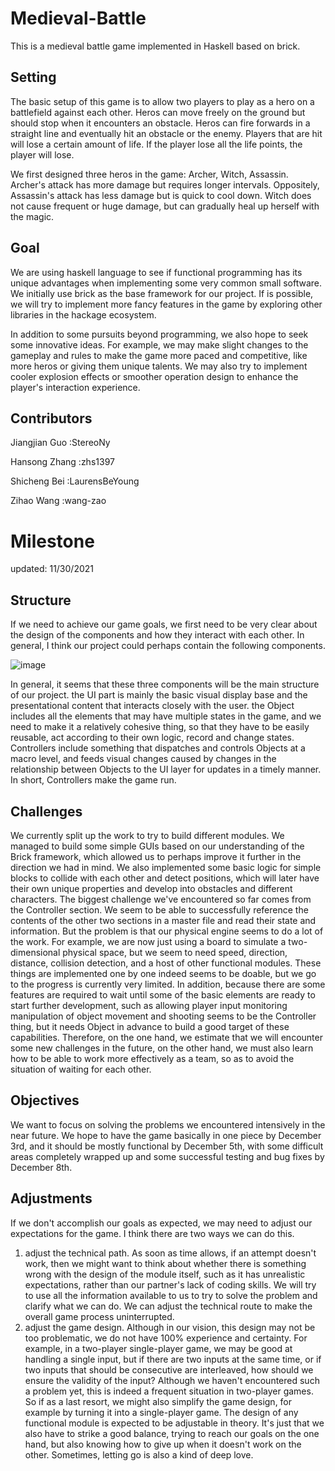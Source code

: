 # Medieval-Battle
 This is a medieval battle game implemented in Haskell based on brick.

## Setting

The basic setup of this game is to allow two players to play as a hero on a battlefield against each other. Heros can move freely on the ground but should stop when it encounters an obstacle. Heros can fire forwards in a straight line and eventually hit an obstacle or the enemy. Players that are hit will lose a certain amount of life. If the player lose all the life points, the player will lose.

We first designed three heros in the game: Archer, Witch, Assassin. Archer's attack has more damage but requires longer intervals. Oppositely, Assassin's attack has less damage but is quick to cool down. Witch does not cause frequent or huge damage, but can gradually heal up herself with the magic.


## Goal
We are using haskell language to see if functional programming has its unique advantages when implementing some very common small software. We initially use brick as the base framework for our project. If is possible, we will try to implement more fancy features in the game by exploring other libraries in the hackage ecosystem.


In addition to some pursuits beyond programming, we also hope to seek some innovative ideas. For example, we may make slight changes to the gameplay and rules to make the game more paced and competitive, like more heros or giving them unique talents. We may also try to implement cooler explosion effects or smoother operation design to enhance the player's interaction experience.

## Contributors
Jiangjian Guo :StereoNy

Hansong Zhang :zhs1397

Shicheng Bei :LaurensBeYoung

Zihao Wang :wang-zao




# Milestone
updated: 11/30/2021

## Structure

If we need to achieve our game goals, we first need to be very clear about the design of the components and how they interact with each other. In general, I think our project could perhaps contain the following components.

![image](https://user-images.githubusercontent.com/57669165/143992633-6981e595-80b8-4f28-b092-3abbed4d3ee2.png)



In general, it seems that these three components will be the main structure of our project. the UI part is mainly the basic visual display base and the presentational content that interacts closely with the user. the Object includes all the elements that may have multiple states in the game, and we need to make it a relatively cohesive thing, so that they have to be easily reusable, act according to their own logic, record and change states. Controllers include something that dispatches and controls Objects at a macro level, and feeds visual changes caused by changes in the relationship between Objects to the UI layer for updates in a timely manner. In short, Controllers make the game run.


## Challenges

We currently split up the work to try to build different modules. We managed to build some simple GUIs based on our understanding of the Brick framework, which allowed us to perhaps improve it further in the direction we had in mind. We also implemented some basic logic for simple blocks to collide with each other and detect positions, which will later have their own unique properties and develop into obstacles and different characters.
The biggest challenge we've encountered so far comes from the Controller section. We seem to be able to successfully reference the contents of the other two sections in a master file and read their state and information. But the problem is that our physical engine seems to do a lot of the work. For example, we are now just using a board to simulate a two-dimensional physical space, but we seem to need speed, direction, distance, collision detection, and a host of other functional modules. These things are implemented one by one indeed seems to be doable, but we go to the progress is currently very limited.
In addition, because there are some features are required to wait until some of the basic elements are ready to start further development, such as allowing player input monitoring manipulation of object movement and shooting seems to be the Controller thing, but it needs Object in advance to build a good target of these capabilities. Therefore, on the one hand, we estimate that we will encounter some new challenges in the future, on the other hand, we must also learn how to be able to work more effectively as a team, so as to avoid the situation of waiting for each other.

## Objectives
We want to focus on solving the problems we encountered intensively in the near future. We hope to have the game basically in one piece by December 3rd, and it should be mostly functional by December 5th, with some difficult areas completely wrapped up and some successful testing and bug fixes by December 8th.

## Adjustments

If we don't accomplish our goals as expected, we may need to adjust our expectations for the game. I think there are two ways we can do this.
1. adjust the technical path. As soon as time allows, if an attempt doesn't work, then we might want to think about whether there is something wrong with the design of the module itself, such as it has unrealistic expectations, rather than our partner's lack of coding skills. We will try to use all the information available to us to try to solve the problem and clarify what we can do. We can adjust the technical route to make the overall game process uninterrupted. 
2. adjust the game design. Although in our vision, this design may not be too problematic, we do not have 100% experience and certainty. For example, in a two-player single-player game, we may be good at handling a single input, but if there are two inputs at the same time, or if two inputs that should be consecutive are interleaved, how should we ensure the validity of the input? Although we haven't encountered such a problem yet, this is indeed a frequent situation in two-player games. So if as a last resort, we might also simplify the game design, for example by turning it into a single-player game. The design of any functional module is expected to be adjustable in theory. It's just that we also have to strike a good balance, trying to reach our goals on the one hand, but also knowing how to give up when it doesn't work on the other. Sometimes, letting go is also a kind of deep love.

